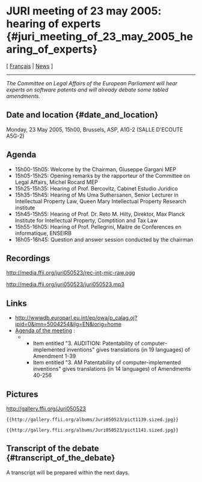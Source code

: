 # JURI meeting of 23 may 2005: hearing of experts {#juri_meeting_of_23_may_2005_hearing_of_experts}

\[ [ Français](Juri050523Fr "wikilink") \| [
News](SwpatcninoEn "wikilink") \]

------------------------------------------------------------------------

*The Committee on Legal Affairs of the European Parliament will hear
experts on software patents and will already debate some tabled
amendments.*

## Date and location {#date_and_location}

Monday, 23 May 2005, 15h00, Brussels, ASP, A1G-2 (SALLE D\'ECOUTE A5G-2)

## Agenda

-   15h00-15h05: Welcome by the Chairman, Giuseppe Gargani MEP
-   15h05-15h25: Opening remarks by the rapporteur of the Committee on
    Legal Affairs, Michel Rocard MEP
-   15h25-15h35: Hearing of Prof. Bercovitz, Cabinet Estudio Juridico
-   15h35-15h45: Hearing of Ms Uma Suthersanen, Senior Lecturer in
    Intellectual Property Law, Queen Mary Intellectual Property Research
    institute
-   15h45-15h55: Hearing of Prof. Dr. Reto M. Hilty, Direktor, Max
    Planck Institute for Intellectual Property, Comptition and Tax Law
-   15h55-16h05: Hearing of Prof. Pellegrini, Maitre de Conferences en
    informatique, ENSEIRB
-   16h05-16h45: Question and answer session conducted by the chairman

## Recordings

<http://media.ffii.org/juri050523/rec-int-mic-raw.ogg>

<http://media.ffii.org/juri050523/juri050523.mp3>

## Links

-   <http://wwwdb.europarl.eu.int/ep/owa/p_calag.oj?ipid=0&imn=5004254&ilg=EN&iorig=home>
-   [Agenda of the
    meeting](http://www.europarl.eu.int/meetdocs/2004_2009/organes/JURI/JURI_20050523_1500_audition.htm "wikilink")
    :
    -   -   Item entitled \"3. AUDITION: Patentability of
            computer-implemented inventions\" gives translations (in 19
            languages) of Amendment 1-39
        -   Item entitled \"3. AM Patentability of computer-implemented
            inventions\" gives translations (in 14 languages) of
            Amendments 40-256

## Pictures

<http://gallery.ffii.org/Juri050523>

```{=mediawiki}
{{http://gallery.ffii.org/albums/Juri050523/pict1139.sized.jpg}}
```
```{=mediawiki}
{{http://gallery.ffii.org/albums/Juri050523/pict1141.sized.jpg}}
```
## Transcript of the debate {#transcript_of_the_debate}

A transcript will be prepared within the next days.
